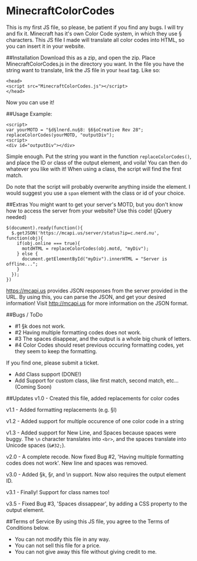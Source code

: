 # MinecraftColorCodes
This is my first JS file, so please, be patient if you find any bugs. I will try and fix it.
Minecraft has it's own Color Code system, in which they use § characters.
This JS file I made will translate all color codes into HTML, so you can insert it in your website.

##Installation
Download this as a zip, and open the zip.
Place MinecraftColorCodes.js in the directory you want.
In the file you have the string want to translate, link the JS file in your ``` head ``` tag.
Like so:
```
<head>
<script src="MinecraftColorCodes.js"></script>
</head>
```
Now you can use it!

##Usage
Example:
```
<script>
var yourMOTD = "§d§lnerd.nu§8: §6§oCreative Rev 28";
replaceColorCodes(yourMOTD, "outputDiv");
<script>
<div id="outputDiv"></div>
```
Simple enough. Put the string you want in the function ```replaceColorCodes()```, and place the ID or class of the output element, and voila! You can then do whatever you like with it!
When using a class, the script will find the first match. 

Do note that the script will probably overwrite anything inside the element. I would suggest you use a ```span``` element with the class or id of your choice.

##Extras
You might want to get your server's MOTD, but you don't know how to access the server from your website?
Use this code! (jQuery needed)
```
$(document).ready(function(){
  $.getJSON('https://mcapi.us/server/status?ip=c.nerd.nu', function(obj){
    if(obj.online === true){
      motdHTML = replaceColorCodes(obj.motd, "myDiv");
    } else {
      document.getElementById("myDiv").innerHTML = "Server is offline...";
    }
  });
})
```
https://mcapi.us provides JSON responses from the server provided in the URL. By using this, you can parse the JSON, and get your desired information! Visit http://mcapi.us for more information on the JSON format.


##Bugs / ToDo

- #1 §k does not work.
- #2 Having multiple formatting codes does not work.
- #3 The spaces disappear, and the output is a whole big chunk of letters.
- #4 Color Codes should reset previous occuring formatting codes, yet they seem to keep the formatting.

If you find one, please submit a ticket.

- Add Class support (DONE!)
- Add Support for custom class, like first match, second match, etc... (Coming Soon)

##Updates
v1.0 - Created this file, added replacements for color codes

v1.1 - Added formatting replacements (e.g. §l)

v1.2 - Added support for multiple occurence of one color code in a string

v1.3 - Added support for New Line, and Spaces because spaces were buggy. The ```\n``` character translates into ```<br>```, and the spaces translate into Unicode spaces (```&#32;```).

v2.0 - A complete recode. Now fixed Bug #2, 'Having multiple formatting codes does not work'. New line and spaces was removed.

v3.0 - Added §k, §r, and \n support. Now also requires the output element ID.

v3.1 - Finally! Support for class names too!

v3.5 - Fixed Bug #3, 'Spaces dissappear', by adding a CSS property to the output element.

##Terms of Service
By using this JS file, you agree to the Terms of Conditions below.
- You can not modify this file in any way.
- You can not sell this file for a price.
- You can not give away this file without giving credit to me.
